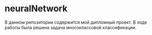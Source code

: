 # neuralNetwork
В данном репозитории содержится мой дипломный проект. В ходе работы была решена задача многоклассовой классификации.
